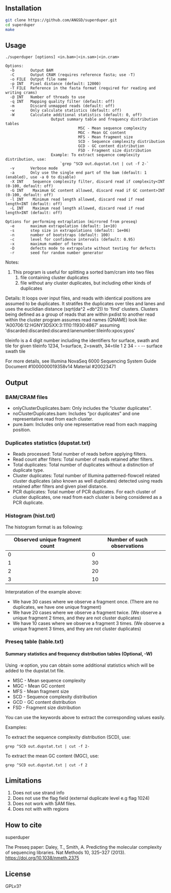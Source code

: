 ## Installation

```bash
git clone https://github.com/ANGSD/superduper.git
cd superduper
make
```

## Usage

```
./superduper [options] <in.bam>|<in.sam>|<in.cram> 

Options:
  -b       Output BAM
  -C       Output CRAM (requires reference fasta; use -T)
  -o FILE  Output file name
  -p INT   Pixel distance (default: 12000)
  -T FILE  Reference in the fasta format (required for reading and writing crams)
  -@ INT   Number of threads to use
  -q INT   Mapping quality filter (default: off)
  -m       Discard unmapped reads (default: off)
  -w       Only calculate statistics (default: off)
  -W       Calculate additional statistics (default: 0, off)
					Output summary table and frequency distribution tables
								MSC - Mean sequence complexity
								MGC - Mean GC content
								MFS - Mean fragment size
								SCD - Sequence complexity distribution
								GCD - GC content distribution
								FSD - Fragment size distribution
					Example: To extract sequence complexity distribution, use:
						`grep ^SCD out.dupstat.txt | cut -f 2-`
  -v       Verbose mode
  -a       Only use the single end part of the bam (default: 1 (enabled), use -a 0 to disable)
  -X INT	Sequence complexity filter, discard read if complexity<INT (0-100, default: off)
  -G INT	Maximum GC content allowed, discard read if GC content>INT (0-100, default: off)
  -l INT	Minimum read length allowed, discard read if read length<INT (default: off)
  -L INT	Maximum read length allowed, discard read if read length>INT (default: off)

Options for performing extraplation (mirrored from preseq)
  -e       maximum extrapolation (default: 1e+10)
  -s       step size in extrapolations (default: 1e+06)
  -n       number of bootstraps (default: 100)
  -c       level for confidence intervals (default: 0.95)
  -x       maximum number of terms
  -D       defects mode to extrapolate without testing for defects
  -r       seed for random number generator

```


Notes:

1. This program is useful for splitting a sorted bam/cram into two files
   1) file containing cluster duplicates
   2) file without any cluster duplicates, but including other kinds of duplicates


  Details:
  It loops  over input files, and reads with identical positions
  are assumed to be duplicates. It stratifes the duplicates over tiles and lanes
  and uses the euclidian distance (sqrt(da^2 +db^2)) to 'find' clusters. Clusters being defined
  as a group of reads that are within pxdist to another read within the cluster
  program assumes read names (QNAME) look like: 'A00706:12:HGNY3DSXX:3:1110:11930:4867'
  assuming 'discarded:discarded:discared:lanenumber:tileinfo:xpos:ypos'

  tileinfo is a 4 digit number including the identifiers for surface, swath and tile
  for given tileinfo 1234, 1=surface, 2=swath, 34=tile
	1			2		34
	-			-		--
	surface		swath	tile

  For more details, see Illumina NovaSeq 6000 Sequencing System Guide 
  Document #1000000019358v14 Material #20023471



## Output

### BAM/CRAM files

- onlyClusterDuplicates.bam: Only includes the “cluster duplicates”.
- noClusterDuplicates.bam: Includes “pcr duplicates” and one representative read from each cluster.
- pure.bam: Includes only one representative read from each mapping position.

### Duplicates statistics (dupstat.txt)

- Reads processed: Total number of reads before applying filters.
- Read count after filters: Total number of reads retained after filters.
- Total duplicates: Total number of duplicates without a distinction of duplicate type.
- Cluster duplicates: Total number of Illumina patterned-flowcell related cluster duplicates (also known as well duplicates) detected using reads retained after filters and given pixel distance.
- PCR duplicates: Total number of PCR duplicates. For each cluster of cluster duplicates, one read from each cluster is being considered as a PCR duplicate.

### Histogram (hist.txt)

The histogram format is as following:

Observed unique fragment count | Number of such observations
--- | ---
0 | 0
1 | 30
2 | 20
3 | 10

Interpratation of the example above:
- We have 30 cases where we observe a fragment once. (There are no duplicates, we have one unique fragment)
- We have 20 cases where we observe a fragment twice. (We observe a unique fragment 2 times, and they are not cluster duplicates)
- We have 10 cases where we observe a fragment 3 times. (We observe a unique fragment 3 times, and they are not cluster duplicates)

### Preseq table (table.txt)


#### Summary statistics and frequency distribution tables (Optional, -W)

Using `-W` option, you can obtain some additional statistics which will be added to the dupstat.txt file.

- MSC - Mean sequence complexity
- MGC - Mean GC content
- MFS - Mean fragment size
- SCD - Sequence complexity distribution
- GCD - GC content distribution
- FSD - Fragment size distribution
  
You can use the keywords above to extract the corresponding values easily.

Examples:

To extract the sequence complexity distribution (SCD), use:

`grep ^SCD out.dupstat.txt | cut -f 2-`

To extract the mean GC content (MGC), use:

`grep ^SCD out.dupstat.txt | cut -f 2`



## Limitations
  
  1) Does not use strand info
  2) Does not use the flag field (external duplicate level e.g flag 1024)
  3) Does not work with SAM files.
  4) Does not with with regions 


## How to cite

superduper

The Preseq paper:
   Daley, T., Smith, A. Predicting the molecular complexity of sequencing libraries.
   Nat Methods 10, 325–327 (2013). https://doi.org/10.1038/nmeth.2375


## License
GPLv3?
